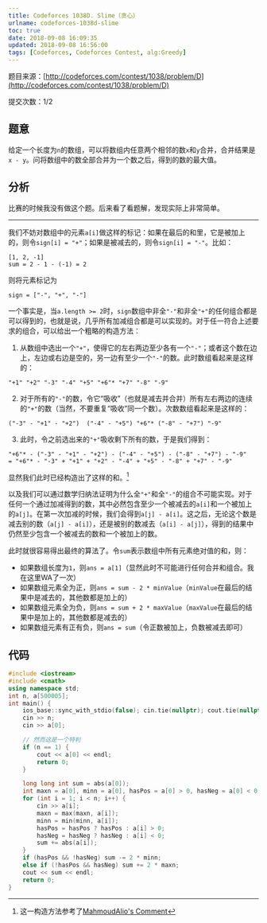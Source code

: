 ```yaml
---
title: Codeforces 1038D. Slime（贪心）
urlname: codeforces-1038d-slime
toc: true
date: 2018-09-08 16:09:35
updated: 2018-09-08 16:56:00
tags: [Codeforces, Codeforces Contest, alg:Greedy]
---
```


题目来源：[http://codeforces.com/contest/1038/problem/D](http://codeforces.com/contest/1038/problem/D)

提交次数：1/2

## 题意

给定一个长度为`n`的数组，可以将数组内任意两个相邻的数`x`和`y`合并，合并结果是`x - y`。问将数组中的数全部合并为一个数之后，得到的数的最大值。

## 分析

比赛的时候我没有做这个题。后来看了看题解，发现实际上非常简单。

---

我们不妨对数组中的元素`a[i]`做这样的标记：如果在最后的和里，它是被加上的，则令`sign[i] = "+"`；如果是被减去的，则令`sign[i] = "-"`。比如：

```
[1, 2, -1]
sum = 2 - 1 - (-1) = 2
```

则将元素标记为
```
sign = ["-", "+", "-"]
```

一个事实是，当`a.length >= 2`时，`sign`数组中非全`"-"`和非全`"+"`的任何组合都是可以得到的，也就是说，几乎所有加减组合都是可以实现的。对于任一符合上述要求的组合，可以给出一个粗略的构造方法：

1. 从数组中选出一个`"+"`，使得它的左右两边至少各有一个`"-"`；或者这个数在边上，左边或右边是空的，另一边有至少一个`"-"`的数。此时数组看起来是这样的：

```
"+1" "+2" "-3" "-4" "+5" "+6"* "+7" "-8" "-9"
```

2. 对于所有的`"-"`的数，令它“吸收”（也就是减去并合并）所有左右两边的连续的`"+"`的数（当然，不要重复“吸收”同一个数）。次数数组看起来是这样的：

```
("-3" - "+1" - "+2")  ("-4" - "+5") "+6"* ("-8" - "+7") "-9"
```

3. 此时，令之前选出来的`"+"`吸收剩下所有的数，于是我们得到：

```
"+6"* - ("-3" - "+1" - "+2") - ("-4" - "+5") - ("-8" - "+7") - "-9"
= "+6"* - "-3" + "+1" + "+2" - "-4" + "+5" - "-8" + "+7" - "-9"
```

显然我们此时已经构造出了这样的和。[^alio]

[^alio]: 这一构造方法参考了[MahmoudAlio's Comment](https://codeforces.com/blog/entry/61692?#comment-456711)

以及我们可以通过数学归纳法证明为什么全`"+"`和全`"-"`的组合不可能实现。对于任何一个通过加减得到的数，其中必然包含至少一个被减去的`a[i]`和一个被加上的`a[j]`。在第一次加减的时候，我们会得到`a[j] - a[i]`。这之后，无论这个数是减去别的数（`a[j] - a[i]`），还是被别的数减去（`a[i] - a[j]`），得到的结果中仍然至少包含一个被减去的数和一个被加上的数。

此时就很容易得出最终的算法了。令`sum`表示数组中所有元素绝对值的和，则：

* 如果数组长度为`1`，则`ans = a[1]`（显然此时不可能进行任何合并和组合。我在这里WA了一次）
* 如果数组元素全为正，则`ans = sum - 2 * minValue`（`minValue`在最后的结果中是减去的，其他数都是加上的）
* 如果数组元素全为负，则`ans = sum + 2 * maxValue`（`maxValue`在最后的结果中是加上的，其他数都是减去的）
* 如果数组元素有正有负，则`ans = sum`（令正数被加上，负数被减去即可）

## 代码

```cpp
#include <iostream>
#include <cmath>
using namespace std;
int n, a[500005];
int main() {
    ios_base::sync_with_stdio(false); cin.tie(nullptr); cout.tie(nullptr);
    cin >> n;
    cin >> a[0];

    // 然而这是一个特判
    if (n == 1) {
        cout << a[0] << endl;
        return 0;
    }

    long long int sum = abs(a[0]);
    int maxn = a[0], minn = a[0], hasPos = a[0] > 0, hasNeg = a[0] < 0;
    for (int i = 1; i < n; i++) {
        cin >> a[i];
        maxn = max(maxn, a[i]);
        minn = min(minn, a[i]);
        hasPos = hasPos ? hasPos : a[i] > 0;
        hasNeg = hasNeg ? hasNeg : a[i] < 0;
        sum += abs(a[i]);
    }
    if (hasPos && !hasNeg) sum -= 2 * minn;
    else if (!hasPos && hasNeg) sum += 2 * maxn;
    cout << sum << endl;
    return 0;
}
```
